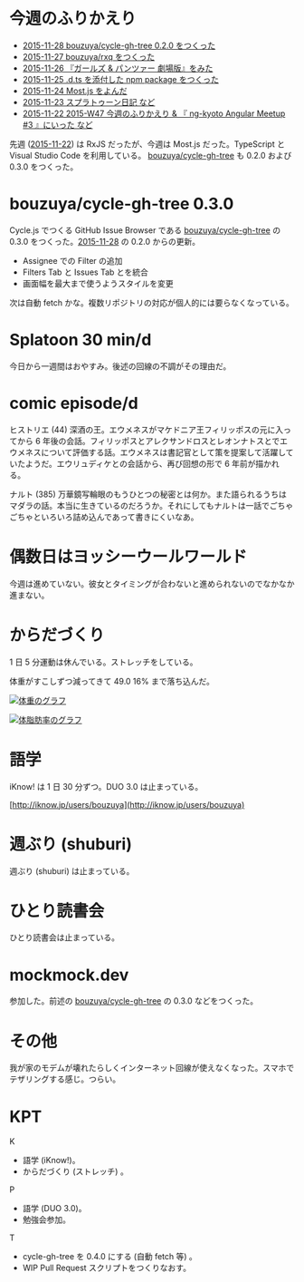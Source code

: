 # 今週のふりかえり

- [2015-11-28 bouzuya/cycle-gh-tree 0.2.0 をつくった][2015-11-28]
- [2015-11-27 bouzuya/rxq をつくった][2015-11-27]
- [2015-11-26 『ガールズ & パンツァー 劇場版』をみた][2015-11-26]
- [2015-11-25 .d.ts を添付した npm package をつくった][2015-11-25]
- [2015-11-24 Most.js をよんだ][2015-11-24]
- [2015-11-23 スプラトゥーン日記 など][2015-11-23]
- [2015-11-22 2015-W47 今週のふりかえり & 『 ng-kyoto Angular Meetup #3 』にいった など][2015-11-22]

先週 ([2015-11-22][]) は RxJS だったが、今週は Most.js だった。TypeScript と Visual Studio Code を利用している。 [bouzuya/cycle-gh-tree][] も 0.2.0 および 0.3.0 をつくった。

# bouzuya/cycle-gh-tree 0.3.0

Cycle.js でつくる GitHub Issue Browser である [bouzuya/cycle-gh-tree][] の 0.3.0 をつくった。[2015-11-28][] の 0.2.0 からの更新。

- Assignee での Filter の追加
- Filters Tab と Issues Tab とを統合
- 画面幅を最大まで使うようスタイルを変更

次は自動 fetch かな。複数リポジトリの対応が個人的には要らなくなっている。

# Splatoon 30 min/d

今日から一週間はおやすみ。後述の回線の不調がその理由だ。

# comic episode/d

ヒストリエ (44) 深酒の王。エウメネスがマケドニア王フィリッポスの元に入ってから 6 年後の会話。フィリッポスとアレクサンドロスとレオンナトスとでエウメネスについて評価する話。エウメネスは書記官として策を提案して活躍していたようだ。エウリュディケとの会話から、再び回想の形で 6 年前が描かれる。

ナルト (385) 万華鏡写輪眼のもうひとつの秘密とは何か。また語られるうちはマダラの話。本当に生きているのだろうか。それにしてもナルトは一話でごちゃごちゃといろいろ詰め込んであって書きにくいなあ。

# 偶数日はヨッシーウールワールド

今週は進めていない。彼女とタイミングが合わないと進められないのでなかなか進まない。

# からだづくり

1 日 5 分運動は休んでいる。ストレッチをしている。

体重がすこしずつ減ってきて 49.0 16% まで落ち込んだ。

[![体重のグラフ][graph-weight-img]][graph-weight-url]

[![体脂肪率のグラフ][graph-percent-img]][graph-percent-url]

# 語学

iKnow! は 1 日 30 分ずつ。DUO 3.0 は止まっている。

[http://iknow.jp/users/bouzuya](http://iknow.jp/users/bouzuya)

# 週ぶり (shuburi)

週ぶり (shuburi) は止まっている。

# ひとり読書会

ひとり読書会は止まっている。

# mockmock.dev

参加した。前述の [bouzuya/cycle-gh-tree][] の 0.3.0 などをつくった。

# その他

我が家のモデムが壊れたらしくインターネット回線が使えなくなった。スマホでテザリングする感じ。つらい。

# KPT

K

- 語学 (iKnow!)。
- からだづくり (ストレッチ) 。

P

- 語学 (DUO 3.0)。
- 勉強会参加。

T

- cycle-gh-tree を 0.4.0 にする (自動 fetch 等) 。
- WIP Pull Request スクリプトをつくりなおす。

[graph-percent-img]: http://graph.hatena.ne.jp/bouzuya/graph?graphname=percent&startdate=2015-01-01&enddate=2015-11-29
[graph-percent-url]: http://graph.hatena.ne.jp/bouzuya/percent/?startdate=2015-01-01&enddate=2015-11-29
[graph-weight-img]: http://graph.hatena.ne.jp/bouzuya/graph?graphname=weight&startdate=2015-01-01&enddate=2015-11-29
[graph-weight-url]: http://graph.hatena.ne.jp/bouzuya/weight/?startdate=2015-01-01&enddate=2015-11-29
[2015-11-22]: http://blog.bouzuya.net/2015/11/22/
[2015-11-23]: http://blog.bouzuya.net/2015/11/23/
[2015-11-24]: http://blog.bouzuya.net/2015/11/24/
[2015-11-25]: http://blog.bouzuya.net/2015/11/25/
[2015-11-26]: http://blog.bouzuya.net/2015/11/26/
[2015-11-27]: http://blog.bouzuya.net/2015/11/27/
[2015-11-28]: http://blog.bouzuya.net/2015/11/28/
[bouzuya/cycle-gh-tree]: https://github.com/bouzuya/cycle-gh-tree
